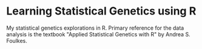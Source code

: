 # Learning Statistical Genetics using R
My statistical genetics explorations in R. Primary reference for the data analysis is the textbook "Applied Statistical Genetics with R" by Andrea S. Foulkes.
